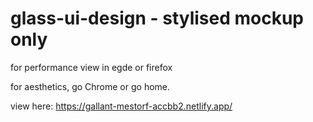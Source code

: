 # glass-ui-design - stylised mockup only

for performance view in egde or firefox

for aesthetics, go Chrome or go home.

view here: https://gallant-mestorf-accbb2.netlify.app/
